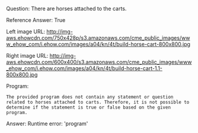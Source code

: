 Question: There are horses attached to the carts.

Reference Answer: True

Left image URL: http://img-aws.ehowcdn.com/750x428p/s3.amazonaws.com/cme_public_images/www_ehow_com/i.ehow.com/images/a04/kn/4t/build-horse-cart-800x800.jpg

Right image URL: http://img-aws.ehowcdn.com/600x400/s3.amazonaws.com/cme_public_images/www_ehow_com/i.ehow.com/images/a04/kn/4t/build-horse-cart-1.1-800x800.jpg

Program:

```
The provided program does not contain any statement or question related to horses attached to carts. Therefore, it is not possible to determine if the statement is true or false based on the given program.
```
Answer: Runtime error: 'program'

